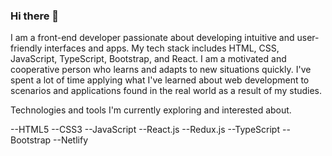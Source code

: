 ### Hi there 👋

I am a front-end developer passionate about developing intuitive and user-friendly interfaces and apps. My tech stack includes HTML, CSS, JavaScript, TypeScript, Bootstrap, and React. I am a motivated and cooperative person who learns and adapts to new situations quickly. I've spent a lot of time applying what I've learned about web development to scenarios and applications found in the real world as a result of my studies.

Technologies and tools I'm currently exploring and interested about.

--HTML5
--CSS3
--JavaScript
--React.js
--Redux.js
--TypeScript
--Bootstrap
--Netlify

